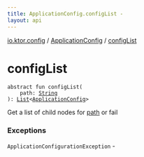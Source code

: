 ```yaml
---
title: ApplicationConfig.configList - 
layout: api
---
```


<div class='api-docs-breadcrumbs'><a href="../index.html">io.ktor.config</a> / <a href="index.html">ApplicationConfig</a> / <a href="./config-list.html">configList</a></div>

# configList

<div class="signature"><code><span class="keyword">abstract</span> <span class="keyword">fun </span><span class="identifier">configList</span><span class="symbol">(</span><br/>&nbsp;&nbsp;&nbsp;&nbsp;<span class="parameterName" id="io.ktor.config.ApplicationConfig$configList(kotlin.String)/path">path</span><span class="symbol">:</span>&nbsp;<a href="https://kotlinlang.org/api/latest/jvm/stdlib/kotlin/-string/index.html"><span class="identifier">String</span></a><br/><span class="symbol">)</span><span class="symbol">: </span><a href="https://kotlinlang.org/api/latest/jvm/stdlib/kotlin.collections/-list/index.html"><span class="identifier">List</span></a><span class="symbol">&lt;</span><a href="index.html"><span class="identifier">ApplicationConfig</span></a><span class="symbol">&gt;</span></code></div>

Get a list of child nodes for <a href="config-list.html#io.ktor.config.ApplicationConfig$configList(kotlin.String)/path">path</a> or fail

### Exceptions

<code>ApplicationConfigurationException</code> - 